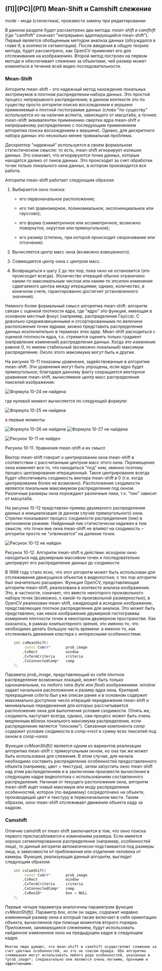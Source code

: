 ## (П]|(РС)|(РП) Mean-Shift и Camshift слежение

mode - мода (статистика), произвести замену при редактировании

В данном разделе будет рассмотрено два метода: *mean-shift* и *camfhift* (где "camfhift" означает "непрерывно адаптирующийся mean-shift"). Первый является обобщенным методом анализа данных (обсуждался в главе 9, в контексте сегментации). После введения в общую теорию метода, будет рассмотрено, как OpenCV применяет его для отслеживания на изображениях. Второй метод построен на первом методе и обеспечивает слежение за объектами, чей размер может изменяться в течение всей видео последовательности.

### Mean-Shift

Алгоритм mean-shift – это надежный метод нахождения локальных экстремумов в плотном распределении набора данных. Это простой процесс непрерывного распределения; в данном контексте это по существу просто *алгоритм поиска восхождением к вершине* применяемый к плотной гистограмме данных (слово "по существу" используется из-за наличия аспекта, зависящего от масштаба, а точнее: mean-shift эквивалентен применению свертки ядра mean-shift к непрерывному распределению c последующим применением алгоритма поиска восхождением к вершине). Однако, для дискретного набора данных это несколько менее тривиальная проблема.

Дескриптор "надежный" используется в своем формальном статистическом смысле: то есть, mean-shift игнорирует излишки данных. Это означает, что игнорируются точки данных, которые находятся далеко от пиков данных. Это происходит за счет обработки точек только локального окна данных, в котором производится вся работа.

Алгоритм mean-shift работает следующим образом:

1. Выбирается окно поиска:

    * его первоначальное расположение;

    * его тип (равномерное, полиномиальное, экспоненциальное или гауссово);

    * его форма (симметричное или ассиметричное, возможно повернутое, округлое или прямоугольное);

    * его размер (степень, при которой происходит сворачивание или отсечение).

2. Вычисляется центр масс окна (возможно взвешенного).

3. Совмещается центр окна с центром масс.

4. Возвращаться к шагу 2 до тех пор, пока окно не остановится (это происходит всегда). (Количество итераций обычно ограничено каким-то максимальным числом или каким-то эпсилон изменения сдвигаемого центра между итерациями; однако, количество, в конечном счете, гарантированно достигнет установленного значения).

Немного более формальный смысл алгоритма mean-shift: алгоритм связан с оценкой плотности ядра, где "ядро" это функция, имеющая в основном местный фокус (например, распределение Гаусса). С довольно средневзвешенными и отсортированными по величине расположения точек ядрами, можно представить распределение данных исключительно в терминах этих ядер. Mean-shift расходиться с оценкой плотности ядра, т.к. стремится оценить только градиент (направление изменений) распределения данных. Когда это изменение равное 0, то имеем стабильный (возможно локальный) максимум распределения. Около этого максимума могут быть и другие.

На рисунке 10-11 показаны уравнения, задействованные в алгоритме mean-shift. Эти уравнения могут быть упрощены, если ядро будет *прямоугольное*; благодаря данному факту сокращается векторное уравнение mean-shift, вычисляемое центр масс распределения пикселей изображения:

![Формула 10-24 не найдена](Images/Frml_10_24.jpg)

где нулевой момент вычисляется по следующей формуле:

![Формула 10-25 не найдена](Images/Frml_10_25.jpg)

а первые моменты:

![Формула 10-26 не найдена](Images/Frml_10_26.jpg) ![Формула 10-27 не найдена](Images/Frml_10_27.jpg)

![Рисунок 10-11 не найден](Images/Pic_10_11.jpg)

Рисунок 10-11. Уравнения mean-shift и их смысл

Вектор mean-shift говорит о центрировании окна mean-shift в соответствии с рассчитанным центром масс этого окна. Перемещение окна изменяет все то, что находиться "под" ним, именно поэтому процесс центрирования итерационный. Такое центрирование всегда будет обеспечивать сходимость вектора mean-shift в 0 (т.е. когда центрирование более не возможно). Расположение сходимости является локальным максимумом распределения под окном. Различные размеры окна порождают различные пики, т.к. "пик" зависит от масштаба.

На рисунке 10-12 представлен пример двумерного распределения данных и инициализация (в данном случае прямоугольного) окна. Стрелки показывают процесс сходимости распределения (пик) в автономном режиме. Найденный пик статистически надежен в том смысле, что точки вне окна mean-shift не влияют на сходимость – алгоритм просто не "отвлекается" на далекие точки.

![Рисунок 10-12 не найден](Images/Pic_10_12.jpg)

Рисунок 10-12. Алгоритм mean-shift в действии: исходное окно находиться над двумерным массивом точек и последовательно центрирует его распределение данных до сходимости

В 1998 году стало ясно, что этот алгоритм может быть использован для отслеживания движущихся объектов в видеопотоке; с тех пор алгоритм был значительно расширен. Функция OpenCV, представляющая алгоритм mean-shift, реализована в контексте анализа изображения. Это, в частности, означает, что вместо некоторого произвольного набора точек (возможно, с какой-то произвольной размерностью), в OpenCV реализован mean-shift, ожидающий в исходное изображение, представляющее плотное распределение для анализа. Это может быть представлено, как некое изображение двумерной гистограммы измерения плотности точек в некотором двумерном пространстве. Как оказалось, в рамках компьютерного зрения, это именно то, что необходимо делать большую часть времени: а именно то, как отслеживать движения кластера с интересными особенностями.

```cpp
	int cvMeanShift(
		 const CvArr* 		prob_image
		,CvRect 			window
		,CvTermCriteria 	criteria
		,CvConnectedComp* 	comp
	);
```

Параметр *prob_image*, представляющий из себя плотное распределение возможных локаций, может быть только одноканальным, но любого типа (*byte* или *float*) изображением. *window* задает начальное расположение и размер ядра окна. Критерий прекращения *criteria* был уже описан ранее и в основном содержит максимально доступное число итераций передвижения mean-shift и минимальные передвижения для которых рассчитывается расположение окна для выполнения условия сходимости. (Опять же, сходимоть наступает всегда, однако, сам процесс может быть очень медленным вблизи локального максимума распределения, если распределение является "плоским"). Связанная компонента *comp* содержит условие сходимости в *comp->rect* и сумму всех пикселей под окном в *comp->area*.

Функция *cvMeanShift()* является одним из вариантов реализации алгоритма mean-shift с прямоугольным окном, но она так же может быть использована для слежения. В этом случае, для начала необходимо составить распределение особенностей предоставленного объекта (например, цвет + текстура), затем запустить окно mean-shift над этим распределением и в заключении произвести вычисления в следующем кадре видеопотока с использованием составленного распределения. Начиная от текущего расположения окна, алгоритм mean-shift ищет новый максимум или моду распределения особенностей, которое (по-видимому) сосредоточено на объекте, производящий цвет и текстуру в первоначальном месте. Таким образом, окно mean-shift отслеживает движения объекта кадр за кадром.

### Camshift

Отличие camshift от mean-shift заключается в том, что окно поиска первого приспасабливатся к изменениям размера. Если имеется хорошо сегментированное распределение (например, особенностей лица), то данный алгоритм автоматически подстаивается под размеры лица, в зависимости от приближения или отдаления человека от камеры. Функция, реализующая данный алгоритм, выглядит следующим образом:

```cpp
	int cvCamShift(
		 const CvArr* 		prob_image
		,CvRect 			window
		,CvTermCriteria 	criteria
		,CvConnectedComp* 	comp
		,CvBox2D* 			box = NULL
	);
```

Первые четыре параметра аналогичны параметрам функции *cvMeanShift()*. Параметр *box*, если он задан, содержит недавно измененный размер окна и который также включает в себя ориентацию объекта, вычисленное при помощи моментов второго порядка. Приложения, занимающиеся слежением, будут использовать найденное измененное окно на предыдущем кадре в следующем кадре. 

	Многие люди думают, что mean-shift и camshift осуществляют слежение за счет цветных особенностей, но это не совсем правда. Оба алгоритма слеживания могут использовать любого рода особенностей, указанных в *prob_image*; следовательно они являются очень легкими, прочными и эффективными.